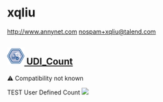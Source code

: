 # xqliu
  <http://www.annynet.com>
  <nospam+xqliu@talend.com>

## <a href='./components/UDI_Count/readme.md'><img src='./components/UDI_Count/logo.jpg' width='40' height='40'> UDI_Count</a>
 :warning: Compatibility not known

TEST User Defined Count
<img src='./components/UDI_Count/sample.jpg'>
